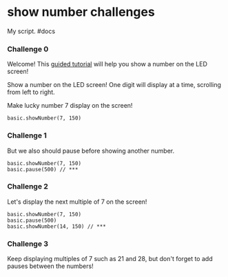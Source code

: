 # show number challenges

My script. #docs

### Challenge 0

Welcome! This [guided tutorial](/xvogbz) will help you show a number on the LED screen!

Show a number on the LED screen! One digit will display at a time, scrolling from left to right.

Make lucky number 7 display on the screen!

```
basic.showNumber(7, 150)
```

### Challenge 1

But we also should pause before showing another number.

```
basic.showNumber(7, 150)
basic.pause(500) // ***
```

### Challenge 2

Let's display the next multiple of 7 on the screen!

```
basic.showNumber(7, 150)
basic.pause(500)
basic.showNumber(14, 150) // ***
```

### Challenge 3

Keep displaying multiples of 7 such as 21 and 28, but don't forget to add pauses between the numbers!

